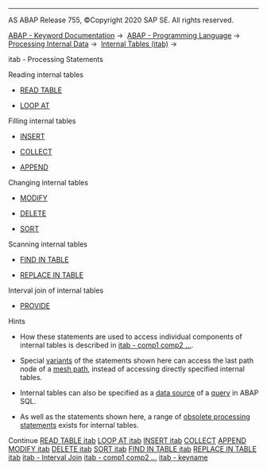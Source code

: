   

* * *

AS ABAP Release 755, ©Copyright 2020 SAP SE. All rights reserved.

[ABAP - Keyword Documentation](javascript:call_link\('abenabap.htm'\)) →  [ABAP - Programming Language](javascript:call_link\('abenabap_reference.htm'\)) →  [Processing Internal Data](javascript:call_link\('abenabap_data_working.htm'\)) →  [Internal Tables (itab)](javascript:call_link\('abenitab.htm'\)) → 

itab - Processing Statements

Reading internal tables

-   [READ TABLE](javascript:call_link\('abapread_table.htm'\))

-   [LOOP AT](javascript:call_link\('abaploop_at_itab_variants.htm'\))

Filling internal tables

-   [INSERT](javascript:call_link\('abapinsert_itab.htm'\))

-   [COLLECT](javascript:call_link\('abapcollect.htm'\))

-   [APPEND](javascript:call_link\('abapappend.htm'\))

Changing internal tables

-   [MODIFY](javascript:call_link\('abapmodify_itab.htm'\))

-   [DELETE](javascript:call_link\('abapdelete_itab.htm'\))

-   [SORT](javascript:call_link\('abapsort_itab.htm'\))

Scanning internal tables

-   [FIND IN TABLE](javascript:call_link\('abapfind_itab.htm'\))

-   [REPLACE IN TABLE](javascript:call_link\('abapfind_itab.htm'\))

Interval join of internal tables

-   [PROVIDE](javascript:call_link\('abapprovide.htm'\))

Hints

-   How these statements are used to access individual components of internal tables is described in [itab - comp1 comp2 ...](javascript:call_link\('abenitab_components.htm'\)).

-   Special [variants](javascript:call_link\('abenmesh_path_usage.htm'\)) of the statements shown here can access the last path node of a [mesh path](javascript:call_link\('abenmesh_pathes.htm'\)), instead of accessing directly specified internal tables.

-   Internal tables can also be specified as a [data source](javascript:call_link\('abapselect_itab.htm'\)) of a [query](javascript:call_link\('abenquery_glosry.htm'\) "Glossary Entry") in ABAP SQL.

-   As well as the statements shown here, a range of [obsolete processing statements](javascript:call_link\('abenitab_obsolete.htm'\)) exists for internal tables.

Continue
[READ TABLE itab](javascript:call_link\('abapread_table.htm'\))
[LOOP AT itab](javascript:call_link\('abaploop_at_itab_variants.htm'\))
[INSERT itab](javascript:call_link\('abapinsert_itab.htm'\))
[COLLECT](javascript:call_link\('abapcollect.htm'\))
[APPEND](javascript:call_link\('abapappend.htm'\))
[MODIFY itab](javascript:call_link\('abapmodify_itab.htm'\))
[DELETE itab](javascript:call_link\('abapdelete_itab.htm'\))
[SORT itab](javascript:call_link\('abapsort_itab.htm'\))
[FIND IN TABLE itab](javascript:call_link\('abapfind_itab.htm'\))
[REPLACE IN TABLE itab](javascript:call_link\('abapreplace_itab.htm'\))
[itab - Interval Join](javascript:call_link\('abeninternal_table_interval_spcl.htm'\))
[itab - comp1 comp2 ...](javascript:call_link\('abenitab_components.htm'\))
[itab - keyname](javascript:call_link\('abenkeyname.htm'\))